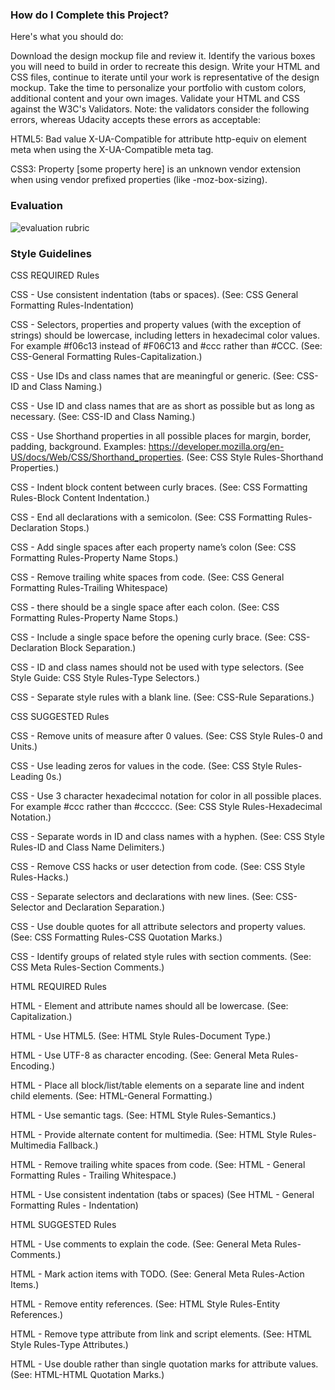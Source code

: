 ### How do I Complete this Project?

Here's what you should do:

Download the design mockup file and review it.
Identify the various boxes you will need to build in order to recreate this design.
Write your HTML and CSS files, continue to iterate until your work is representative of the design mockup.
Take the time to personalize your portfolio with custom colors, additional content and your own images.
Validate your HTML and CSS against the W3C's Validators. Note: the validators consider the following errors, whereas Udacity accepts these errors as acceptable:

HTML5: Bad value X-UA-Compatible for attribute http-equiv on element meta when using the X-UA-Compatible meta tag.

CSS3: Property [some property here] is an unknown vendor extension when using vendor prefixed properties (like -moz-box-sizing).

### Evaluation

![evaluation rubric](http://i.imgur.com/MaI3QL0.png)

### Style Guidelines

CSS REQUIRED Rules

CSS - Use consistent indentation (tabs or spaces). (See: CSS General Formatting Rules-Indentation)

CSS - Selectors, properties and property values (with the exception of strings) should be lowercase, including letters in hexadecimal 
color values. For example #f06c13 instead of #F06C13 and #ccc rather than #CCC. (See: CSS-General Formatting Rules-Capitalization.)

CSS - Use IDs and class names that are meaningful or generic. (See: CSS-ID and Class Naming.)

CSS - Use ID and class names that are as short as possible but as long as necessary. (See: CSS-ID and Class Naming.)

CSS - Use Shorthand properties in all possible places for margin, border, padding, background. Examples: https://developer.mozilla.org/en-US/docs/Web/CSS/Shorthand_properties. (See: CSS Style Rules-Shorthand Properties.)

CSS - Indent block content between curly braces. (See: CSS Formatting Rules-Block Content Indentation.)

CSS - End all declarations with a semicolon. (See: CSS Formatting Rules-Declaration Stops.)

CSS - Add single spaces after each property name’s colon (See: CSS Formatting Rules-Property Name Stops.)

CSS - Remove trailing white spaces from code. (See: CSS General Formatting Rules-Trailing Whitespace)

CSS - there should be a single space after each colon. (See: CSS Formatting Rules-Property Name Stops.)

CSS - Include a single space before the opening curly brace. (See: CSS-Declaration Block Separation.)

CSS - ID and class names should not be used with type selectors. (See Style Guide: CSS Style Rules-Type Selectors.)

CSS - Separate style rules with a blank line. (See: CSS-Rule Separations.)

CSS SUGGESTED Rules

CSS - Remove units of measure after 0 values. (See: CSS Style Rules-0 and Units.)

CSS - Use leading zeros for values in the code. (See: CSS Style Rules-Leading 0s.)

CSS - Use 3 character hexadecimal notation for color in all possible places. For example #ccc rather than #cccccc. (See: CSS Style Rules-Hexadecimal Notation.)

CSS - Separate words in ID and class names with a hyphen. (See: CSS Style Rules-ID and Class Name Delimiters.)

CSS - Remove CSS hacks or user detection from code. (See: CSS Style Rules-Hacks.)

CSS - Separate selectors and declarations with new lines. (See: CSS-Selector and Declaration Separation.)

CSS - Use double quotes for all attribute selectors and property values. (See: CSS Formatting Rules-CSS Quotation Marks.)

CSS - Identify groups of related style rules with section comments. (See: CSS Meta Rules-Section Comments.)

HTML REQUIRED Rules

HTML - Element and attribute names should all be lowercase. (See: Capitalization.)

HTML - Use HTML5. (See: HTML Style Rules-Document Type.)

HTML - Use UTF-8 as character encoding. (See: General Meta Rules-Encoding.)

HTML - Place all block/list/table elements on a separate line and indent child elements. (See: HTML-General Formatting.)

HTML - Use semantic tags. (See: HTML Style Rules-Semantics.)

HTML - Provide alternate content for multimedia. (See: HTML Style Rules-Multimedia Fallback.)

HTML - Remove trailing white spaces from code. (See: HTML - General Formatting Rules - Trailing Whitespace.)

HTML - Use consistent indentation (tabs or spaces) (See HTML - General Formatting Rules - Indentation)

HTML SUGGESTED Rules

HTML - Use comments to explain the code. (See: General Meta Rules-Comments.)

HTML - Mark action items with TODO. (See: General Meta Rules-Action Items.)

HTML - Remove entity references. (See: HTML Style Rules-Entity References.)

HTML - Remove type attribute from link and script elements. (See: HTML Style Rules-Type Attributes.)

HTML - Use double rather than single quotation marks for attribute values. (See: HTML-HTML Quotation Marks.)
